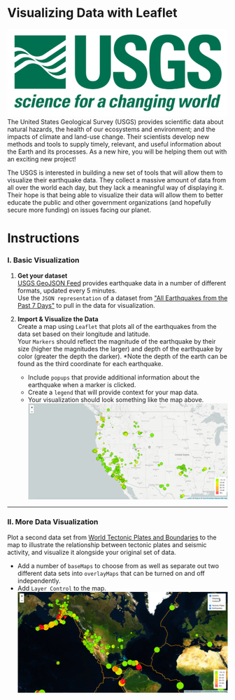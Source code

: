 # Visualizing Data with Leaflet
![Image](Images/1-Logo.png)
The United States Geological Survey (USGS) provides scientific data about natural hazards, the health of our ecosystems and environment; and the impacts of climate and land-use change. Their scientists develop new methods and tools to supply timely, relevant, and useful information about the Earth and its processes. As a new hire, you will be helping them out with an exciting new project!

The USGS is interested in building a new set of tools that will allow them to visualize their earthquake data. They collect a massive amount of data from all over the world each day, but they lack a meaningful way of displaying it. Their hope is that being able to visualize their data will allow them to better educate the public and other government organizations (and hopefully secure more funding) on issues facing our planet.

# Instructions
### I. Basic Visualization
1. **Get your dataset** <br>
[USGS GeoJSON Feed](http://earthquake.usgs.gov/earthquakes/feed/v1.0/geojson.php) provides earthquake data in a number of different formats, updated every 5 minutes. <br>
Use the `JSON representation` of a dataset from ["All Earthquakes from the Past 7 Days"](https://earthquake.usgs.gov/earthquakes/feed/v1.0/summary/all_week.geojson) to pull in the data for visualization.

2. **Import & Visualize the Data** <br>
Create a map using `Leaflet` that plots all of the earthquakes from the data set based on their longitude and latitude. <br>
Your `Markers` should reflect the magnitude of the earthquake by their size (higher the magnitudes the larger) and depth of the earthquake by color (greater the depth the darker). *Note the depth of the earth can be found as the third coordinate for each earthquake.
   * Include `popups` that provide additional information about the earthquake when a marker is clicked.
   * Create a `legend` that will provide context for your map data.
   * Your visualization should look something like the map above.   
![2-Data](Images/2-BasicMap.png)
- - -
### II. More Data Visualization
Plot a second data set from [World Tectonic Plates and Boundaries](https://github.com/fraxen/tectonicplates) to the map to illustrate the relationship between tectonic plates and seismic activity, and visualize it alongside your original set of data. 
   * Add a number of `baseMaps` to choose from as well as separate out two different data sets into `overlayMaps` that can be turned on and off independently.
   * Add `Layer Control` to the map.
![5-Advanced](Images/5-Advanced.png)
